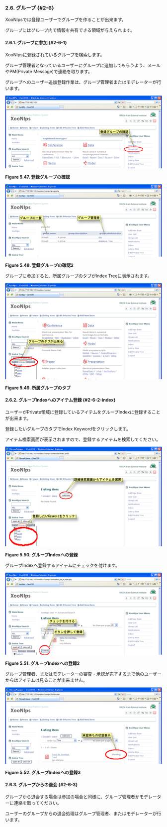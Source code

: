 ### 2.6. グループ {#2-6}

XooNIpsでは登録ユーザーでグループを作ることが出来ます。

グループにはグループ内で情報を共有できる領域が与えられます。

#### 2.6.1. グループに参加 {#2-6-1}

XooNIpsに登録されているグループを検索します。

グループ管理者となっているユーザーにグループに追加してもらうよう、メールやPM(Private Message)で連絡を取ります。

グループへのユーザー追加登録作業は、グループ管理者またはモデレーターが行います。

![登録グループの確認](../../assets/xoonips-operate46.png)

**Figure 5.47. 登録グループの確認**

![登録グループの確認2](../../assets/xoonips-operate47.png)

**Figure 5.48. 登録グループの確認2**

グループに参加すると、所属グループのタブがIndex Treeに表示されます。

![所属グループのタブ](../../assets/xoonips-operate48.png)

**Figure 5.49. 所属グループのタブ**

#### 2.6.2. グループIndexへのアイテム登録 {#2-6-2-index}

ユーザーがPrivate領域に登録しているアイテムをグループIndexに登録することが出来ます。

登録したいグループのタブでIndex Keywordをクリックします。

アイテム検索画面が表示されますので、登録するアイテムを検索してください。

![グループIndexへの登録](../../assets/xoonips-operate49.png)

**Figure 5.50. グループIndexへの登録**

グループIndexへ登録するアイテムにチェックを付けます。

![グループIndexへの登録2](../../assets/xoonips-operate50.png)

**Figure 5.51. グループIndexへの登録2**

グループ管理者、またはモデレーターの審査・承認が完了するまで他のユーザーからはアイテムは見ることが出来ません。

![グループIndexへの登録3](../../assets/xoonips-operate51.png)

**Figure 5.52. グループIndexへの登録3**

#### 2.6.3. グループからの退会 {#2-6-3}

グループから退会する場合は参加の場合と同様に、グループ管理者かモデレーターに連絡を取ってください。

ユーザーのグループからの退会処理はグループ管理者、またはモデレーターが行います。